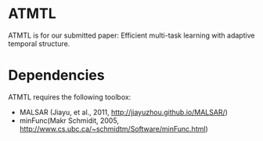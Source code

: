 # ATMTL
ATMTL is for our submitted paper: Efficient multi-task learning with adaptive temporal structure.

# Dependencies
ATMTL requires the following toolbox:  
 - MALSAR (Jiayu, et al., 2011, http://jiayuzhou.github.io/MALSAR/)   
 - minFunc(Makr Schmidit, 2005, http://www.cs.ubc.ca/~schmidtm/Software/minFunc.html)   

